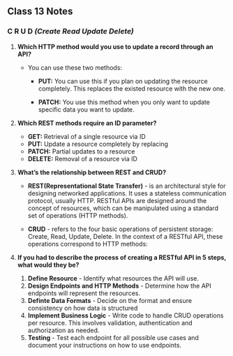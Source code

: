 ## Class 13 Notes

### **C R U D** *(Create Read Update Delete)*

1. **Which HTTP method would you use to update a record through an API?**

    - You can use these two methods:

        - **PUT:** You can use this if you plan on updating the resource completely.  This replaces the existed resource with the new one.

        - **PATCH:** You use this method when you only want to update specific data you want to update.

2. **Which REST methods require an ID parameter?**

    - **GET:** Retrieval of a single resource via ID
    - **PUT:** Update a resource completely by replacing
    - **PATCH:** Partial updates to a resource
    - **DELETE:** Removal of a resource via ID

3. **What’s the relationship between REST and CRUD?**

    - **REST(Representational State Transfer)** - is an architectural style for designing networked applications. It uses a stateless communication protocol, usually HTTP. RESTful APIs are designed around the concept of resources, which can be manipulated using a standard set of operations (HTTP methods).

    - **CRUD** - refers to the four basic operations of persistent storage: Create, Read, Update, Delete. In the context of a RESTful API, these operations correspond to HTTP methods:

4. **If you had to describe the process of creating a RESTful API in 5 steps, what would they be?**

    1. **Define Resource** - Identify what resources the API will use.
    2. **Design Endpoints and HTTP Methods** - Determine how the API endpoints will represent the resources.
    3. **Definte Data Formats** - Decide on the format and ensure consistency on how data is structured
    4. **Implement Business Logic** - Write code to handle CRUD operations per resource.  This involves validation, authentication and authorization as needed.
    5. **Testing** - Test each endpoint for all possible use cases and document your instructions on how to use endpoints.